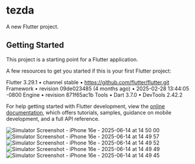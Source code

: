 # tezda

A new Flutter project.

## Getting Started

This project is a starting point for a Flutter application.

A few resources to get you started if this is your first Flutter project:

Flutter 3.29.1 • channel stable • https://github.com/flutter/flutter.git
Framework • revision 09de023485 (4 months ago) • 2025-02-28 13:44:05 -0800
Engine • revision 871f65ac1b
Tools • Dart 3.7.0 • DevTools 2.42.2

For help getting started with Flutter development, view the
[online documentation](https://docs.flutter.dev/), which offers tutorials,
samples, guidance on mobile development, and a full API reference.


![Simulator Screenshot - iPhone 16e - 2025-06-14 at 14 50 00](https://github.com/user-attachments/assets/5ac021d2-4b1a-417a-9413-cb98eae14565)
![Simulator Screenshot - iPhone 16e - 2025-06-14 at 14 49 57](https://github.com/user-attachments/assets/9a94846f-80dd-4809-8dd8-0c166f22efe6)
![Simulator Screenshot - iPhone 16e - 2025-06-14 at 14 49 52](https://github.com/user-attachments/assets/6856c2a7-d92d-46ca-81af-570ea2363cff)
![Simulator Screenshot - iPhone 16e - 2025-06-14 at 14 49 49](https://github.com/user-attachments/assets/03752f2b-3613-4d0c-ab21-9d446fbaf57d)
![Simulator Screenshot - iPhone 16e - 2025-06-14 at 14 49 45](https://github.com/user-attachments/assets/382e75a1-3d07-448e-93ca-d8a5512fc3a1)

